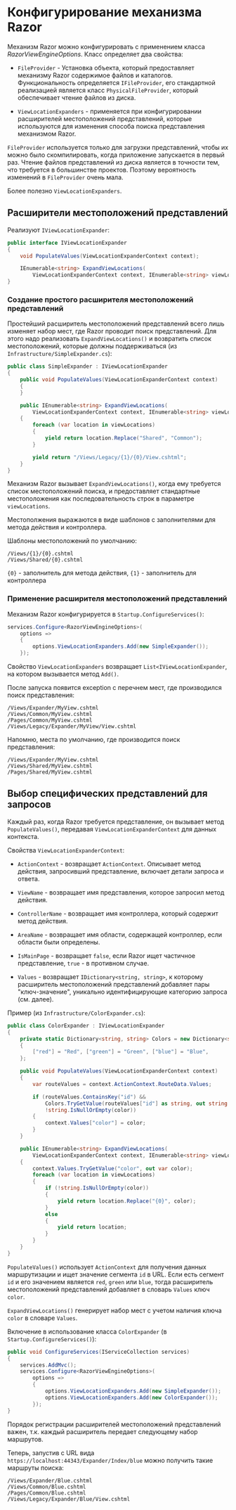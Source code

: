 # Конфигурирование механизма Razor

Механизм Razor можно конфигурировать с применением класса *RazorViewEngineOptions*.
Класс определяет два свойства:
* `FileProvider` - Установка объекта, который предоставляет механизму Razor содержимое файлов и
каталогов. Функциональность определяется `IFileProvider`, его стандартной реализацией является
класс `PhysicalFileProvider`, который обеспечивает чтение файлов из диска.

* `ViewLocationExpanders` - применяется при конфигурировании расширителей местоположений
представлений, которые используются для изменения способа поиска представления механизмом Razor.

`FileProvider` используется только для загрузки представлений, чтобы их можно было скомпилировать,
когда приложение запускается в первый раз. Чтение файлов представлений из диска является в точности
тем, что требуется в большинстве проектов. Поэтому вероятность изменений в `FileProvider` очень мала.

Более полезно `ViewLocationExpanders`.


## Расширители местоположений представлений

Реализуют `IViewLocationExpander`:
```cs
public interface IViewLocationExpander
{
    void PopulateValues(ViewLocationExpanderContext context);

    IEnumerable<string> ExpandViewLocations(
        ViewLocationExpanderContext context, IEnumerable<string> viewLocations);
}
```


### Создание простого расширителя местоположений представлений

Простейший расширитель местоположений представлений всего лишь изменяет набор мест, где Razor
проводит поиск представлений. Для этого надо реализовать `ExpandViewLocations()` и возвратить
список местоположений, которые должны поддерживаться (из `Infrastructure/SimpleExpander.cs`):
```cs
public class SimpleExpander : IViewLocationExpander
{
    public void PopulateValues(ViewLocationExpanderContext context)
    {
    }

    public IEnumerable<string> ExpandViewLocations(
        ViewLocationExpanderContext context, IEnumerable<string> viewLocations)
    {
        foreach (var location in viewLocations)
        {
            yield return location.Replace("Shared", "Common");
        }

        yield return "/Views/Legacy/{1}/{0}/View.cshtml";
    }
}
```

Механизм Razor вызывает `ExpandViewLocations()`, когда ему требуется список местоположений поиска,
и предоставляет стандартные местоположения как последовательность строк в параметре `viewLocations`.

Местополжения выражаются в виде шаблонов с заполнителями для метода действия и контроллера.

Шаблоны местоположений по умолчанию:
```
/Views/{1}/{0}.cshtml
/Views/Shared/{0}.cshtml
```

`{0}` - заполнитель для метода действия, `{1}` - заполнитель для контроллера


### Применение расширителя местоположений представлений

Механизм Razor конфигурируется в `Startup.ConfigureServices()`:
```cs
services.Configure<RazorViewEngineOptions>(
    options =>
    {
        options.ViewLocationExpanders.Add(new SimpleExpander());
    });
```

Свойство `ViewLocationExpanders` возвращает `List<IViewLocationExpander`, на котором вызывается
метод `Add()`.

После запуска появится exception с перечнем мест, где производился поиск представления:
```
/Views/Expander/MyView.cshtml
/Views/Common/MyView.cshtml
/Pages/Common/MyView.cshtml
/Views/Legacy/Expander/MyView/View.cshtml
```

Напомню, места по умолчанию, где производится поиск представления:
```
/Views/Expander/MyView.cshtml
/Views/Shared/MyView.cshtml
/Pages/Shared/MyView.cshtml
```


## Выбор специфических представлений для запросов

Каждый раз, когда Razor требуется представление, он вызывает метод `PopulateValues()`,
передавая `ViewLocationExpanderContext` для данных контекста.

Свойства `ViewLocationExpanderContext`:
* `ActionContext` - возвращает `ActionContext`. Описывает метод действия, запросивший представление,
включает детали запроса и ответа.

* `ViewName` - возвращает имя представления, которое запросил метод действия.

* `ControllerName` - возвращает имя контроллера, который содержит метод действия.

* `AreaName` - возвращает имя области, содержащей контроллер, если области были определены.

* `IsMainPage` - возвращает `false`, если Razor ищет частичное представление,
`true` - в противном случае.

* `Values` - возвращает `IDictionary<string, string>`, к которому расширитель местоположений
представлений добавляет пары "ключ-значение", уникально идентифицирующие категорию запроса
(см. далее).

Пример (из `Infrastructure/ColorExpander.cs`):
```cs
public class ColorExpander : IViewLocationExpander
{
    private static Dictionary<string, string> Colors = new Dictionary<string, string>
    {
        ["red"] = "Red", ["green"] = "Green", ["blue"] = "Blue",
    };

    public void PopulateValues(ViewLocationExpanderContext context)
    {
        var routeValues = context.ActionContext.RouteData.Values;

        if (routeValues.ContainsKey("id") &&
            Colors.TryGetValue(routeValues["id"] as string, out string color) &&
            !string.IsNullOrEmpty(color))
        {
            context.Values["color"] = color;
        }
    }

    public IEnumerable<string> ExpandViewLocations(
        ViewLocationExpanderContext context, IEnumerable<string> viewLocations)
    {
        context.Values.TryGetValue("color", out var color);
        foreach (var location in viewLocations)
        {
            if (!string.IsNullOrEmpty(color))
            {
                yield return location.Replace("{0}", color);
            }
            else
            {
                yield return location;
            }
        }
    }
}
```

`PopulateValues()` использует `ActionContext` для получения данных маршрутизации и ищет значение
сегмента `id` в URL. Если есть сегмент `id` и его значением является `red`, `green` или `blue`,
тогда расширитель местоположений представлений добавляет в словарь `Values` ключ `color`.

`ExpandViewLocations()` генерирует набор мест с учетом наличия ключа `color` в словаре `Values`.

Включение в использование класса `ColorExpander` (в `Startup.ConfigureServices()`):
```cs
public void ConfigureServices(IServiceCollection services)
{
    services.AddMvc();
    services.Configure<RazorViewEngineOptions>(
        options =>
        {
            options.ViewLocationExpanders.Add(new SimpleExpander());
            options.ViewLocationExpanders.Add(new ColorExpander());
        });
}
```

Порядок регистрации расширителей местоположений представлений важен, т.к. каждый расширитель передает
следующему набор маршрутов.

Теперь, запустив с URL вида `https://localhost:44343/Expander/Index/blue` можно получить такие
маршруты поиска:
```
/Views/Expander/Blue.cshtml
/Views/Common/Blue.cshtml
/Pages/Common/Blue.cshtml
/Views/Legacy/Expander/Blue/View.cshtml
```
